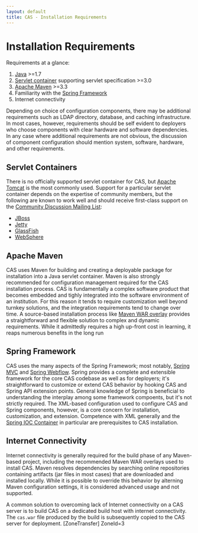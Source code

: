 ```yaml
---
layout: default
title: CAS - Installation Requirements
---
```


# Installation Requirements

Requirements at a glance:

1. [Java](http://www.java.com) >=1.7
2. [Servlet container](http://tomcat.apache.org/) supporting servlet specification >=3.0
3. [Apache Maven](http://maven.apache.org/) >=3.3
4. Familiarity with the [Spring Framework](http://www.springsource.org/)
5. Internet connectivity

Depending on choice of configuration components, there may be additional requirements such as LDAP directory,
database, and caching infrastructure. In most cases, however, requirements should be self evident to deployers who
choose components with clear hardware and software dependencies. In any case where additional requirements are
not obvious, the discussion of component configuration should mention system, software, hardware, and other
requirements.


## Servlet Containers
There is no officially supported servlet container for CAS, but [Apache Tomcat](http://tomcat.apache.org/) is the most
commonly used. Support for a particular servlet container depends on the expertise of community members, but the
following are known to work well and should receive first-class support on the
[Community Discussion Mailing List](../Mailing-Lists.html):

* [JBoss](http://www.jboss.org/)
* [Jetty](http://www.eclipse.org/jetty/)
* [GlassFish](http://glassfish.java.net/)
* [WebSphere](http://www.ibm.com/software/websphere/)


## Apache Maven
CAS uses Maven for building and creating a deployable package for installation into a Java servlet container. Maven is
also strongly recommended for configuration management required for the CAS installation process. CAS is fundamentally
a complex software product that becomes embedded and tighly integrated into the software environment of an institution.
For this reason it tends to require customization well beyond turnkey solutions, and the integration requirements tend
to change over time. A source-based installation process like
[Maven WAR overlay](../installation/Maven-Overlay-Installation.html) provides a straightforward and flexible solution
to complex and dynamic requirements. While it admittedly requires a high up-front cost in learning, it reaps numerous
benefits in the long run


## Spring Framework
CAS uses the many aspects of the Spring Framework; most notably,
[Spring MVC](http://static.springsource.org/spring/docs/3.2.x/spring-framework-reference/html/mvc.html) and
[Spring Webflow](http://www.springsource.org/spring-web-flow). Spring provides a complete and extensible framework for
the core CAS codebase as well as for deployers; it's straightforward to customize or extend CAS behavior by hooking
CAS and Spring API extension points. General knowledge of Spring is beneficial to understanding the interplay among
some framework compoents, but it's not strictly required. The XML-based configuration used to configure CAS and Spring
components, however, is a core concern for installation, customization, and extension. Competence with XML generally
and the
[Spring IOC Container](http://static.springsource.org/spring/docs/3.2.x/spring-framework-reference/html/beans.html)
in particular are prerequisites to CAS installation.


## Internet Connectivity
Internet connectivity is generally required for the build phase of any Maven-based project, including the recommended
Maven WAR overlays used to install CAS. Maven resolves dependencies by searching online repositories containing
artifacts (jar files in most cases) that are downloaded and installed locally. While it is possible to override this
behavior by alterning Maven configuration settings, it is considered advanced usage and not supported.

A common solution to overcoming lack of Internet connectivity on a CAS server is to build CAS on a dedicated build
host with internet connectivity. The `cas.war` file produced by the build is subsequently copied to the CAS server
for deployment.
[ZoneTransfer]
ZoneId=3
